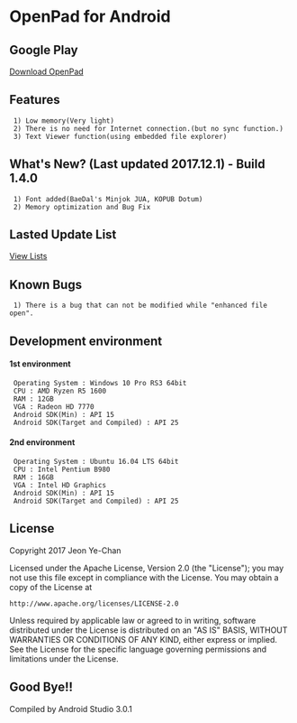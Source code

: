 # OpenPad for Android
## Google Play
[Download OpenPad](https://play.google.com/store/apps/details?id=com.eskeptor.openTextViewer)
## Features
```
 1) Low memory(Very light)
 2) There is no need for Internet connection.(but no sync function.)
 3) Text Viewer function(using embedded file explorer)
```
## What's New? (Last updated 2017.12.1) - Build 1.4.0
```
 1) Font added(BaeDal's Minjok JUA, KOPUB Dotum)
 2) Memory optimization and Bug Fix
```
## Lasted Update List
[View Lists](./UPDATE.md)
## Known Bugs
```
 1) There is a bug that can not be modified while "enhanced file open".
```
## Development environment
#### 1st environment
```
 Operating System : Windows 10 Pro RS3 64bit
 CPU : AMD Ryzen R5 1600
 RAM : 12GB
 VGA : Radeon HD 7770
 Android SDK(Min) : API 15
 Android SDK(Target and Compiled) : API 25
```
#### 2nd environment
```
 Operating System : Ubuntu 16.04 LTS 64bit
 CPU : Intel Pentium B980
 RAM : 16GB
 VGA : Intel HD Graphics
 Android SDK(Min) : API 15
 Android SDK(Target and Compiled) : API 25
```
## License
Copyright 2017 Jeon Ye-Chan

Licensed under the Apache License, Version 2.0 (the "License");
you may not use this file except in compliance with the License.
You may obtain a copy of the License at
```
http://www.apache.org/licenses/LICENSE-2.0
```
Unless required by applicable law or agreed to in writing, software
distributed under the License is distributed on an "AS IS" BASIS,
WITHOUT WARRANTIES OR CONDITIONS OF ANY KIND, either express or implied.
See the License for the specific language governing permissions and
limitations under the License.
## Good Bye!!
Compiled by Android Studio 3.0.1